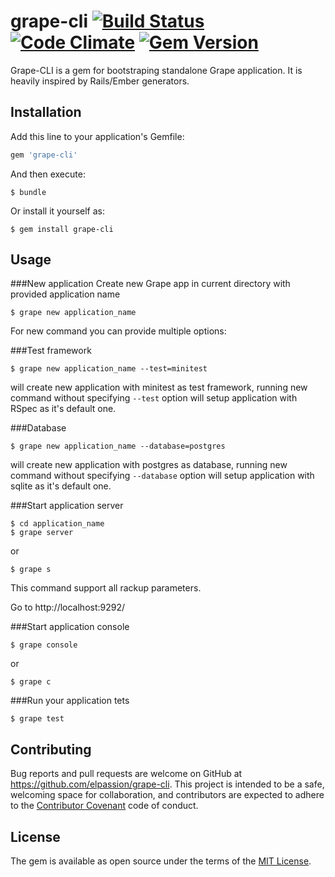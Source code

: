 # grape-cli [![Build Status](https://travis-ci.org/elpassion/grape-cli.svg?branch=master)](https://travis-ci.org/elpassion/grape-cli) [![Code Climate](https://codeclimate.com/github/elpassion/grape-cli/badges/gpa.svg)](https://codeclimate.com/github/elpassion/grape-cli) [![Gem Version](https://badge.fury.io/rb/grape-cli.svg)](http://badge.fury.io/rb/grape-cli)

Grape-CLI is a gem for bootstraping standalone Grape application.
It is heavily inspired by Rails/Ember generators.

## Installation

Add this line to your application's Gemfile:

```ruby
gem 'grape-cli'
```

And then execute:

    $ bundle

Or install it yourself as:

    $ gem install grape-cli

## Usage

###New application
Create new Grape app in current directory with provided application name

    $ grape new application_name

For new command you can provide multiple options:

###Test framework

    $ grape new application_name --test=minitest


will create new application with minitest as test framework,
running new command without specifying `--test` option will setup application with RSpec as it's default one.

###Database

    $ grape new application_name --database=postgres


will create new application with postgres as database,
running new command without specifying `--database` option will setup application with sqlite as it's default one.

###Start application server

    $ cd application_name
    $ grape server
or

    $ grape s
    
This command support all rackup parameters.

Go to http://localhost:9292/

###Start application console

    $ grape console
or

    $ grape c

###Run your application tets

    $ grape test


## Contributing

Bug reports and pull requests are welcome on GitHub at https://github.com/elpassion/grape-cli. This project is intended to be a safe, welcoming space for collaboration, and contributors are expected to adhere to the [Contributor Covenant](CODE_OF_CONDUCT.md) code of conduct.


## License

The gem is available as open source under the terms of the [MIT License](http://opensource.org/licenses/MIT).


